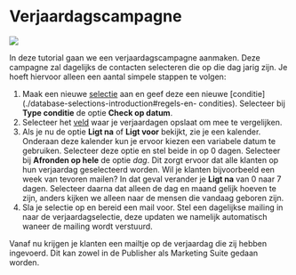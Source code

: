 # Verjaardagscampagne
![](https://mk0exponealcw6ltqqx5.kinstacdn.com/wp-content/uploads/2017/04/automatic-emails-for-birthdays-name-days.png)

In deze tutorial gaan we een verjaardagscampagne aanmaken. Deze campagne
zal dagelijks de contacten selecteren die op die dag jarig zijn. Je hoeft
hiervoor alleen een aantal simpele stappen te volgen:

1. Maak een nieuwe [selectie](./database-selections-introduction) aan en geef
deze een nieuwe [conditie](./database-selections-introduction#regels-en-
condities). Selecteer bij **Type conditie** de optie **Check op datum**.
2. Selecteer het [veld](./database-fields) waar je verjaardagen opslaat om mee
te vergelijken.
3. Als je nu de optie **Ligt na** of **Ligt voor** bekijkt, zie je een
kalender. Onderaan deze kalender kun je ervoor kiezen een variabele datum te
gebruiken. Selecteer deze optie en stel beide in op 0 dagen. Selecteer bij
**Afronden op hele** de optie *dag*. Dit zorgt ervoor dat alle klanten op hun
verjaardag geselecteerd worden. Wil je klanten bijvoorbeeld een week van
tevoren mailen? In dat geval verander je **Ligt na** van 0 naar 7 dagen.
Selecteer daarna dat alleen de dag en maand gelijk hoeven te zijn, anders
kijken we alleen naar de mensen die vandaag geboren zijn.
4. Sla je selectie op en bereid een mail voor. Stel een dagelijkse mailing
in naar de verjaardagselectie, deze updaten we namelijk automatisch waneer de
mailing wordt verstuurd.

Vanaf nu krijgen je klanten een mailtje op de verjaardag die zij hebben
ingevoerd. Dit kan zowel in de Publisher als Marketing Suite gedaan worden.
